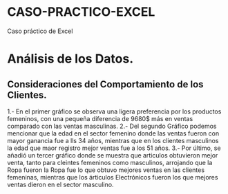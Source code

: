 # CASO-PRACTICO-EXCEL
Caso práctico de Excel 
# Análisis de los Datos.
## Consideraciones del Comportamiento de los Clientes.
1.- En el primer gráfico se observa una ligera preferencia por los productos femeninos, con una pequeña diferencia de 9680$ más en ventas comparado con las ventas masculinas.
2.- Del segundo Gráfico podemos mencionar que la edad en el sector femenino donde las ventas fueron con mayor ganancia fue a lls 34 años, mientras que en los clientes masculinos la edad que maor registro mejor ventas fue a los 51 años.
3.- Por último, se añadió un tercer gráfico donde se muestra que articulos obtuvieron mejor venta, tanto para cleintes femeninos como masculinos, arrojando que la Ropa fueron la Ropa fue lo que obtuvo mejores ventas en las clientes femeninas, mientras que los árticulos Electrónicos fueron los que mejores ventas dieron en el sector masculino.
